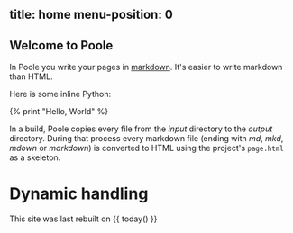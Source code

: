 
title: home
menu-position: 0
---

## Welcome to Poole

In Poole you write your pages in [markdown][md]. It's easier to write
markdown than HTML.

Here is some inline Python:

{%
print "Hello, World"
%}

In a build, Poole copies every file from the *input* directory to the *output*
directory. During that process every markdown file (ending with *md*, *mkd*,
*mdown* or *markdown*) is converted to HTML using the project's `page.html`
as a skeleton.

[md]: http://daringfireball.net/projects/markdown/


# Dynamic handling

This site was last rebuilt on {{ today() }}
